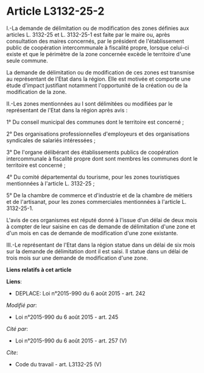 # Article L3132-25-2

I.-La demande de délimitation ou de modification des zones définies aux articles L. 3132-25 et L. 3132-25-1 est faite par le
maire ou, après consultation des maires concernés, par le président de l'établissement public de coopération intercommunale à
fiscalité propre, lorsque celui-ci existe et que le périmètre de la zone concernée excède le territoire d'une seule commune. 

La demande de délimitation ou de modification de ces zones est transmise au représentant de l'Etat dans la région. Elle est
motivée et comporte une étude d'impact justifiant notamment l'opportunité de la création ou de la modification de la zone. 

II.-Les zones mentionnées au I sont délimitées ou modifiées par le représentant de l'Etat dans la région après avis : 

1° Du conseil municipal des communes dont le territoire est concerné ; 

2° Des organisations professionnelles d'employeurs et des organisations syndicales de salariés intéressées ; 

3° De l'organe délibérant des établissements publics de coopération intercommunale à fiscalité propre dont sont membres les
communes dont le territoire est concerné ; 

4° Du comité départemental du tourisme, pour les zones touristiques mentionnées à l'article L. 3132-25 ; 

5° De la chambre de commerce et d'industrie et de la chambre de métiers et de l'artisanat, pour les zones commerciales
mentionnées à l'article L. 3132-25-1. 

L'avis de ces organismes est réputé donné à l'issue d'un délai de deux mois à compter de leur saisine en cas de demande de
délimitation d'une zone et d'un mois en cas de demande de modification d'une zone existante. 

III.-Le représentant de l'Etat dans la région statue dans un délai de six mois sur la demande de délimitation dont il est
saisi. Il statue dans un délai de trois mois sur une demande de modification d'une zone.

**Liens relatifs à cet article**

**Liens**:

  - DEPLACE: Loi n°2015-990 du 6 août 2015 - art. 242

_Modifié par_:

  - Loi n°2015-990 du 6 août 2015 - art. 245

_Cité par_:

  - Loi n°2015-990 du 6 août 2015 - art. 257 (V)

_Cite_:

  - Code du travail - art. L3132-25 (V)
